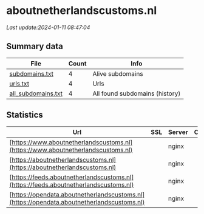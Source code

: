 # aboutnetherlandscustoms.nl
*Last update:2024-01-11 08:47:04*
## Summary data
| File       | Count | Info |
|------------|-------|------|
|[subdomains.txt](/data/aboutnetherlandscustoms/subdomains.txt)|4|Alive subdomains|
|[urls.txt](/data/aboutnetherlandscustoms/urls.txt)|4|Urls|
|[all_subdomains.txt](/data/aboutnetherlandscustoms/all_subdomains.txt)|4|All found subdomains (history)|
## Statistics
| Url | SSL | Server | Cookie | HSTS | CSP | XFO | XXP | RP | Tech |
|------------|-------|------|------|------|------|------|------|------|------|
|[https://www.aboutnetherlandscustoms.nl](https://www.aboutnetherlandscustoms.nl)| |nginx| |:white_check_mark: | |:warning: |:white_check_mark: |:white_check_mark: |:white_check_mark: |Bloomreach HSTS Ngin...|
|[https://aboutnetherlandscustoms.nl](https://aboutnetherlandscustoms.nl)| |nginx| |:white_check_mark: | |:warning: |:white_check_mark: |:white_check_mark: |:white_check_mark: |HSTS Nginx|
|[https://feeds.aboutnetherlandscustoms.nl](https://feeds.aboutnetherlandscustoms.nl)| |nginx| |:white_check_mark: | | |:white_check_mark: |:white_check_mark: |:white_check_mark: |HSTS Nginx|
|[https://opendata.aboutnetherlandscustoms.nl](https://opendata.aboutnetherlandscustoms.nl)| |nginx| |:white_check_mark: | | |:white_check_mark: |:white_check_mark: |:white_check_mark: |HSTS Nginx|